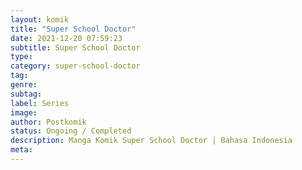 ```yaml
---
layout: komik
title: "Super School Doctor"
date: 2021-12-20 07:59:23
subtitle: Super School Doctor
type: 
category: super-school-doctor
tag: 
genre: 
subtag: 
label: Series
image: 
author: Postkomik
status: Ongoing / Completed
description: Manga Komik Super School Doctor | Bahasa Indonesia
meta: 
---
```

